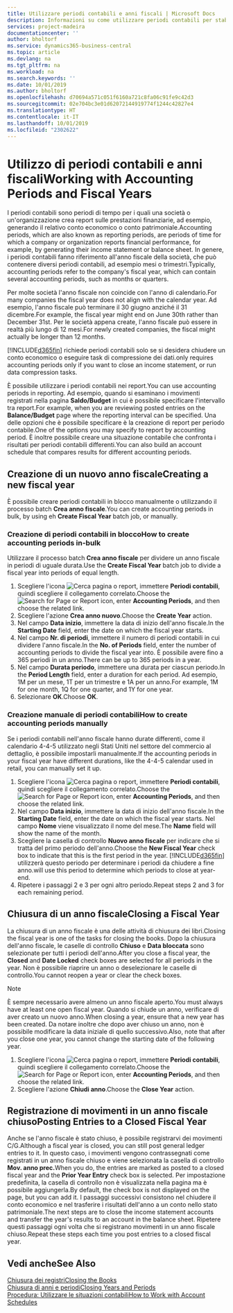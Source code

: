 ```yaml
---
title: Utilizzare periodi contabili e anni fiscali | Microsoft Docs
description: Informazioni su come utilizzare periodi contabili per stabilire quando la società genera report sulle prestazioni finanziarie.
services: project-madeira
documentationcenter: ''
author: bholtorf
ms.service: dynamics365-business-central
ms.topic: article
ms.devlang: na
ms.tgt_pltfrm: na
ms.workload: na
ms.search.keywords: ''
ms.date: 10/01/2019
ms.author: bholtorf
ms.openlocfilehash: d70694a571c051f6160a721c8fa06c91fe9c42d3
ms.sourcegitcommit: 02e704bc3e01d62072144919774f1244c42827e4
ms.translationtype: HT
ms.contentlocale: it-IT
ms.lasthandoff: 10/01/2019
ms.locfileid: "2302622"
---
```

# <a name="working-with-accounting-periods-and-fiscal-years"></a><span data-ttu-id="ce3fa-103">Utilizzo di periodi contabili e anni fiscali</span><span class="sxs-lookup"><span data-stu-id="ce3fa-103">Working with Accounting Periods and Fiscal Years</span></span>
<span data-ttu-id="ce3fa-104">I periodi contabili sono periodi di tempo per i quali una società o un'organizzazione crea report sulle prestazioni finanziarie, ad esempio, generando il relativo conto economico o conto patrimoniale.</span><span class="sxs-lookup"><span data-stu-id="ce3fa-104">Accounting periods, which are also known as reporting periods, are periods of time for which a company or organization reports financial performance, for example, by generating their income statement or balance sheet.</span></span> <span data-ttu-id="ce3fa-105">In genere, i periodi contabili fanno riferimento all'anno fiscale della società, che può contenere diversi periodi contabili, ad esempio mesi o trimestri.</span><span class="sxs-lookup"><span data-stu-id="ce3fa-105">Typically, accounting periods refer to the company's fiscal year, which can contain several accounting periods, such as months or quarters.</span></span>

<span data-ttu-id="ce3fa-106">Per molte società l'anno fiscale non coincide con l'anno di calendario.</span><span class="sxs-lookup"><span data-stu-id="ce3fa-106">For many companies the fiscal year does not align with the calendar year.</span></span> <span data-ttu-id="ce3fa-107">Ad esempio, l'anno fiscale può terminare il 30 giugno anziché il 31 dicembre.</span><span class="sxs-lookup"><span data-stu-id="ce3fa-107">For example, the fiscal year might end on June 30th rather than December 31st.</span></span> <span data-ttu-id="ce3fa-108">Per le società appena create, l'anno fiscale può essere in realtà più lungo di 12 mesi.</span><span class="sxs-lookup"><span data-stu-id="ce3fa-108">For newly created companies, the fiscal might actually be longer than 12 months.</span></span> 

[!INCLUDE[d365fin](includes/d365fin_md.md)] <span data-ttu-id="ce3fa-109">richiede periodi contabili solo se si desidera chiudere un conto economico o eseguire task di compressione dei dati.</span><span class="sxs-lookup"><span data-stu-id="ce3fa-109">only requires accounting periods only if you want to close an income statement, or run data compression tasks.</span></span> 

<span data-ttu-id="ce3fa-110">È possibile utilizzare i periodi contabili nei report.</span><span class="sxs-lookup"><span data-stu-id="ce3fa-110">You can use accounting periods in reporting.</span></span> <span data-ttu-id="ce3fa-111">Ad esempio, quando si esaminano i movimenti registrati nella pagina **Saldo/Budget** in cui è possibile specificare l'intervallo tra report.</span><span class="sxs-lookup"><span data-stu-id="ce3fa-111">For example, when you are reviewing posted entries on the **Balance/Budget** page where the reporting interval can be specified.</span></span> <span data-ttu-id="ce3fa-112">Una delle opzioni che è possibile specificare è la creazione di report per periodo contabile.</span><span class="sxs-lookup"><span data-stu-id="ce3fa-112">One of the options you may specify to report by accounting period.</span></span> <span data-ttu-id="ce3fa-113">È inoltre possibile creare una situazione contabile che confronta i risultati per periodi contabili differenti.</span><span class="sxs-lookup"><span data-stu-id="ce3fa-113">You can also build an account schedule that compares results for different accounting periods.</span></span>

## <a name="creating-a-new-fiscal-year"></a><span data-ttu-id="ce3fa-114">Creazione di un nuovo anno fiscale</span><span class="sxs-lookup"><span data-stu-id="ce3fa-114">Creating a new fiscal year</span></span>
<span data-ttu-id="ce3fa-115">È possibile creare periodi contabili in blocco manualmente o utilizzando il processo batch **Crea anno fiscale**.</span><span class="sxs-lookup"><span data-stu-id="ce3fa-115">You can create accounting periods in bulk, by using eh **Create Fiscal Year** batch job, or manually.</span></span>

### <a name="how-to-create-accounting-periods-in-bulk"></a><span data-ttu-id="ce3fa-116">Creazione di periodi contabili in blocco</span><span class="sxs-lookup"><span data-stu-id="ce3fa-116">How to create accounting periods in-bulk</span></span>
<span data-ttu-id="ce3fa-117">Utilizzare il processo batch **Crea anno fiscale** per dividere un anno fiscale in periodi di uguale durata.</span><span class="sxs-lookup"><span data-stu-id="ce3fa-117">Use the **Create Fiscal Year** batch job to divide a fiscal year into periods of equal length.</span></span>  

1. <span data-ttu-id="ce3fa-118">Scegliere l'icona ![Cerca pagina o report](media/ui-search/search_small.png "icona Cerca pagina o report"), immettere **Periodi contabili**, quindi scegliere il collegamento correlato.</span><span class="sxs-lookup"><span data-stu-id="ce3fa-118">Choose the ![Search for Page or Report](media/ui-search/search_small.png "Search for Page or Report icon") icon, enter **Accounting Periods**, and then choose the related link.</span></span>  
2. <span data-ttu-id="ce3fa-119">Scegliere l'azione **Crea anno nuovo**.</span><span class="sxs-lookup"><span data-stu-id="ce3fa-119">Choose the **Create Year** action.</span></span>  <!--What about the Scheduling option? Should we mention that? There's also the Report Output Type field...-->
3. <span data-ttu-id="ce3fa-120">Nel campo **Data inizio**, immettere la data di inizio dell'anno fiscale.</span><span class="sxs-lookup"><span data-stu-id="ce3fa-120">In the **Starting Date** field, enter the date on which the fiscal year starts.</span></span>  
4. <span data-ttu-id="ce3fa-121">Nel campo **Nr. di periodi**, immettere il numero di periodi contabili in cui dividere l'anno fiscale.</span><span class="sxs-lookup"><span data-stu-id="ce3fa-121">In the **No. of Periods** field, enter the number of accounting periods to divide the fiscal year into.</span></span> <span data-ttu-id="ce3fa-122">È possibile avere fino a 365 periodi in un anno.</span><span class="sxs-lookup"><span data-stu-id="ce3fa-122">There can be up to 365 periods in a year.</span></span>  
5. <span data-ttu-id="ce3fa-123">Nel campo **Durata periodo**, immettere una durata per ciascun periodo.</span><span class="sxs-lookup"><span data-stu-id="ce3fa-123">In the **Period Length** field, enter a duration for each period.</span></span> <span data-ttu-id="ce3fa-124">Ad esempio, 1M per un mese, 1T per un trimestre e 1A per un anno.</span><span class="sxs-lookup"><span data-stu-id="ce3fa-124">For example, 1M for one month, 1Q for one quarter, and 1Y for one year.</span></span>  
6. <span data-ttu-id="ce3fa-125">Selezionare **OK**.</span><span class="sxs-lookup"><span data-stu-id="ce3fa-125">Choose **OK**.</span></span>  

### <a name="how-to-create-accounting-periods-manually"></a><span data-ttu-id="ce3fa-126">Creazione manuale di periodi contabili</span><span class="sxs-lookup"><span data-stu-id="ce3fa-126">How to create accounting periods manually</span></span>
<span data-ttu-id="ce3fa-127">Se i periodi contabili nell'anno fiscale hanno durate differenti, come il calendario 4-4-5 utilizzato negli Stati Uniti nel settore del commercio al dettaglio, è possibile impostarli manualmente.</span><span class="sxs-lookup"><span data-stu-id="ce3fa-127">If the accounting periods in your fiscal year have different durations, like the 4-4-5 calendar used in retail, you can manually set it up.</span></span>  
  
1. <span data-ttu-id="ce3fa-128">Scegliere l'icona ![Cerca pagina o report](media/ui-search/search_small.png "icona Cerca pagina o report"), immettere **Periodi contabili**, quindi scegliere il collegamento correlato.</span><span class="sxs-lookup"><span data-stu-id="ce3fa-128">Choose the ![Search for Page or Report](media/ui-search/search_small.png "Search for Page or Report icon") icon, enter **Accounting Periods**, and then choose the related link.</span></span>  
2. <span data-ttu-id="ce3fa-129">Nel campo **Data inizio**, immettere la data di inizio dell'anno fiscale.</span><span class="sxs-lookup"><span data-stu-id="ce3fa-129">In the **Starting Date** field, enter the date on which the fiscal year starts.</span></span> <span data-ttu-id="ce3fa-130">Nel campo **Nome** viene visualizzato il nome del mese.</span><span class="sxs-lookup"><span data-stu-id="ce3fa-130">The **Name** field will show the name of the month.</span></span>  
3. <span data-ttu-id="ce3fa-131">Scegliere la casella di controllo **Nuovo anno fiscale** per indicare che si tratta del primo periodo dell'anno.</span><span class="sxs-lookup"><span data-stu-id="ce3fa-131">Choose the **New Fiscal Year** check box to indicate that this is the first period in the year.</span></span> [!INCLUDE[d365fin](includes/d365fin_md.md)] <span data-ttu-id="ce3fa-132">utilizzerà questo periodo per determinare i periodi da chiudere a fine anno.</span><span class="sxs-lookup"><span data-stu-id="ce3fa-132">will use this period to determine which periods to close at year-end.</span></span>
4. <span data-ttu-id="ce3fa-133">Ripetere i passaggi 2 e 3 per ogni altro periodo.</span><span class="sxs-lookup"><span data-stu-id="ce3fa-133">Repeat steps 2 and 3 for each remaining period.</span></span>  

## <a name="closing-a-fiscal-year"></a><span data-ttu-id="ce3fa-134">Chiusura di un anno fiscale</span><span class="sxs-lookup"><span data-stu-id="ce3fa-134">Closing a Fiscal Year</span></span>
<span data-ttu-id="ce3fa-135">La chiusura di un anno fiscale è una delle attività di chiusura dei libri.</span><span class="sxs-lookup"><span data-stu-id="ce3fa-135">Closing the fiscal year is one of the tasks for closing the books.</span></span> <span data-ttu-id="ce3fa-136">Dopo la chiusura dell'anno fiscale, le caselle di controllo **Chiuso** e **Data bloccata** sono selezionate per tutti i periodi dell'anno.</span><span class="sxs-lookup"><span data-stu-id="ce3fa-136">After you close a fiscal year, the **Closed** and **Date Locked** check boxes are selected for all periods in the year.</span></span> <span data-ttu-id="ce3fa-137">Non è possibile riaprire un anno o deselezionare le caselle di controllo.</span><span class="sxs-lookup"><span data-stu-id="ce3fa-137">You cannot reopen a year or clear the check boxes.</span></span>

> [!NOTE]  
>  <span data-ttu-id="ce3fa-138">È sempre necessario avere almeno un anno fiscale aperto.</span><span class="sxs-lookup"><span data-stu-id="ce3fa-138">You must always have at least one open fiscal year.</span></span> <span data-ttu-id="ce3fa-139">Quando si chiude un anno, verificare di aver creato un nuovo anno.</span><span class="sxs-lookup"><span data-stu-id="ce3fa-139">When closing a year, ensure that a new year has been created.</span></span> <span data-ttu-id="ce3fa-140">Da notare inoltre che dopo aver chiuso un anno, non è possibile modificare la data iniziale di quello successivo.</span><span class="sxs-lookup"><span data-stu-id="ce3fa-140">Also, note that after you close one year, you cannot change the starting date of the following year.</span></span>

1. <span data-ttu-id="ce3fa-141">Scegliere l'icona ![Cerca pagina o report](media/ui-search/search_small.png "icona Cerca pagina o report"), immettere **Periodi contabili**, quindi scegliere il collegamento correlato.</span><span class="sxs-lookup"><span data-stu-id="ce3fa-141">Choose the ![Search for Page or Report](media/ui-search/search_small.png "Search for Page or Report icon") icon, enter **Accounting Periods**, and then choose the related link.</span></span>  
2. <span data-ttu-id="ce3fa-142">Scegliere l'azione **Chiudi anno**.</span><span class="sxs-lookup"><span data-stu-id="ce3fa-142">Choose the **Close Year** action.</span></span>  

## <a name="posting-entries-to-a-closed-fiscal-year"></a><span data-ttu-id="ce3fa-143">Registrazione di movimenti in un anno fiscale chiuso</span><span class="sxs-lookup"><span data-stu-id="ce3fa-143">Posting Entries to a Closed Fiscal Year</span></span>
<span data-ttu-id="ce3fa-144">Anche se l'anno fiscale è stato chiuso, è possibile registrarvi dei movimenti C/G.</span><span class="sxs-lookup"><span data-stu-id="ce3fa-144">Although a fiscal year is closed, you can still post general ledger entries to it.</span></span> <span data-ttu-id="ce3fa-145">In questo caso, i movimenti vengono contrassegnati come registrati in un anno fiscale chiuso e viene selezionata la casella di controllo **Mov. anno prec.**</span><span class="sxs-lookup"><span data-stu-id="ce3fa-145">When you do, the entries are marked as posted to a closed fiscal year and the **Prior Year Entry** check box is selected.</span></span> <span data-ttu-id="ce3fa-146">Per impostazione predefinita, la casella di controllo non è visualizzata nella pagina ma è possibile aggiungerla.</span><span class="sxs-lookup"><span data-stu-id="ce3fa-146">By default, the check box is not displayed on the page, but you can add it.</span></span> <span data-ttu-id="ce3fa-147">I passaggi successivi consistono nel chiudere il conto economico e nel trasferire i risultati dell'anno a un conto nello stato patrimoniale.</span><span class="sxs-lookup"><span data-stu-id="ce3fa-147">The next steps are to close the income statement accounts and transfer the year's results to an account in the balance sheet.</span></span> <span data-ttu-id="ce3fa-148">Ripetere questi passaggi ogni volta che si registrano movimenti in un anno fiscale chiuso.</span><span class="sxs-lookup"><span data-stu-id="ce3fa-148">Repeat these steps each time you post entries to a closed fiscal year.</span></span>

## <a name="see-also"></a><span data-ttu-id="ce3fa-149">Vedi anche</span><span class="sxs-lookup"><span data-stu-id="ce3fa-149">See Also</span></span>
[<span data-ttu-id="ce3fa-150">Chiusura dei registri</span><span class="sxs-lookup"><span data-stu-id="ce3fa-150">Closing the Books</span></span>](year-close-books.md)  
[<span data-ttu-id="ce3fa-151">Chiusura di anni e periodi</span><span class="sxs-lookup"><span data-stu-id="ce3fa-151">Closing Years and Periods</span></span>](year-close-years-periods.md)  
[<span data-ttu-id="ce3fa-152">Procedura: Utilizzare le situazioni contabili</span><span class="sxs-lookup"><span data-stu-id="ce3fa-152">How to Work with Account Schedules</span></span>](bi-how-work-account-schedule.md)  
  





